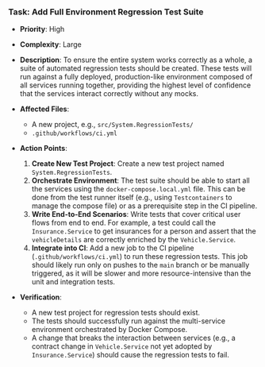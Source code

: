 ### Task: Add Full Environment Regression Test Suite

-   **Priority**: High
-   **Complexity**: Large
-   **Description**: To ensure the entire system works correctly as a whole, a suite of automated regression tests should be created. These tests will run against a fully deployed, production-like environment composed of all services running together, providing the highest level of confidence that the services interact correctly without any mocks.
-   **Affected Files**:
    -   A new project, e.g., `src/System.RegressionTests/`
    -   `.github/workflows/ci.yml`
-   **Action Points**:
    1.  **Create New Test Project**: Create a new test project named `System.RegressionTests`.
    2.  **Orchestrate Environment**: The test suite should be able to start all the services using the `docker-compose.local.yml` file. This can be done from the test runner itself (e.g., using `Testcontainers` to manage the compose file) or as a prerequisite step in the CI pipeline.
    3.  **Write End-to-End Scenarios**: Write tests that cover critical user flows from end to end. For example, a test could call the `Insurance.Service` to get insurances for a person and assert that the `vehicleDetails` are correctly enriched by the `Vehicle.Service`.
    4.  **Integrate into CI**: Add a new job to the CI pipeline (`.github/workflows/ci.yml`) to run these regression tests. This job should likely run only on pushes to the `main` branch or be manually triggered, as it will be slower and more resource-intensive than the unit and integration tests.

-   **Verification**:
    -   A new test project for regression tests should exist.
    -   The tests should successfully run against the multi-service environment orchestrated by Docker Compose.
    -   A change that breaks the interaction between services (e.g., a contract change in `Vehicle.Service` not yet adopted by `Insurance.Service`) should cause the regression tests to fail.
